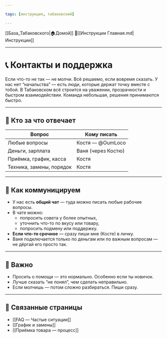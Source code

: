 ```yaml
---

tags: [инструкция, табаковский]

---
```


[[База_Табаковского|🏠Домой]]
📁[[Инструкции Главная.md|Инструкции]]

---

# 📞 Контакты и поддержка

Если что-то не так — не молчи. Всё решаемо, если вовремя сказать. У нас нет “начальства” — есть люди, которые держат точку вместе с тобой.
В Табаковском всё строится на уважении, прозрачности и быстром взаимодействии. Команда небольшая, решения принимаются быстро.

---

## 🔹 Кто за что отвечает

| Вопрос                  | Кому писать              |
|-------------------------|--------------------------|
| Любые вопросы           | Костя — @OumLoco         |
| Деньги, зарплата        | Ваня (через Костю)       |
| Приёмка, график, касса  | Костя                    |
| Техника, замены, порядок| Костя                    |

---

## 🔸 Как коммуницируем

- У нас есть **общий чат** — туда можно писать любые рабочие вопросы.
- В чате можно:
  - попросить совета у более опытных,
  - уточнить что-то по вкусу или товару,
  - попросить подмену или поддержку.
- **Если что-то срочное** — сразу пиши мне (Косте) в личку.
- Ваня подключается только по деньгам или по важным вопросам — не дёргай его просто так.

---

## 🧠 Важно

- Просить о помощи — это нормально. Особенно если ты новичок.
- Лучше сказать “не понял”, чем сделать неправильно.
- Если молчишь — потом сложно разбираться. Пиши сразу.

---

## 📎 Связанные страницы

- [[FAQ — Частые ситуации]]
- [[График и замены]]
- [[Приёмка товара — процесс]]
